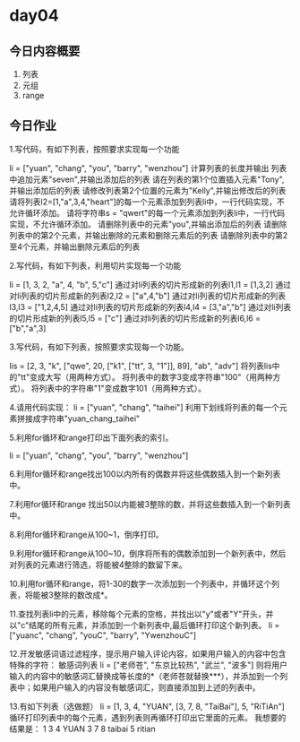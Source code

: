 # day04

## 今日内容概要

1. 列表
2. 元组
3. range

## 今日作业

1.写代码，有如下列表，按照要求实现每一个功能

li = ["yuan", "chang", "you", "barry", "wenzhou"]
计算列表的长度并输出
列表中追加元素"seven",并输出添加后的列表
请在列表的第1个位置插入元素"Tony",并输出添加后的列表
请修改列表第2个位置的元素为"Kelly",并输出修改后的列表
请将列表l2=[1,"a",3,4,"heart"]的每一个元素添加到列表li中，一行代码实现，不允许循环添加。
请将字符串s = "qwert"的每一个元素添加到列表li中，一行代码实现，不允许循环添加。
请删除列表中的元素"you",并输出添加后的列表
请删除列表中的第2个元素，并输出删除的元素和删除元素后的列表
请删除列表中的第2至4个元素，并输出删除元素后的列表

2.写代码，有如下列表，利用切片实现每一个功能

li = [1, 3, 2, "a", 4, "b", 5,"c"]
通过对li列表的切片形成新的列表l1,l1 = [1,3,2]
通过对li列表的切片形成新的列表l2,l2 = ["a",4,"b"]
通过对li列表的切片形成新的列表l3,l3 = ["1,2,4,5]
通过对li列表的切片形成新的列表l4,l4 = [3,"a","b"]
通过对li列表的切片形成新的列表l5,l5 = ["c"]
通过对li列表的切片形成新的列表l6,l6 = ["b","a",3]

3.写代码，有如下列表，按照要求实现每一个功能。

lis = [2, 3, "k", ["qwe", 20, ["k1", ["tt", 3, "1"]], 89], "ab", "adv"]
将列表lis中的"tt"变成大写（用两种方式）。
将列表中的数字3变成字符串"100"（用两种方式）。
将列表中的字符串"1"变成数字101（用两种方式）。

4.请用代码实现：
li = ["yuan", "chang", "taihei"]
利用下划线将列表的每一个元素拼接成字符串"yuan_chang_taihei"

5.利用for循环和range打印出下面列表的索引。

li = ["yuan", "chang", "you", "barry", "wenzhou"]

6.利用for循环和range找出100以内所有的偶数并将这些偶数插入到一个新列表中。

7.利用for循环和range 找出50以内能被3整除的数，并将这些数插入到一个新列表中。

8.利用for循环和range从100~1，倒序打印。

9.利用for循环和range从100~10，倒序将所有的偶数添加到一个新列表中，然后对列表的元素进行筛选，将能被4整除的数留下来。

10.利用for循环和range，将1-30的数字一次添加到一个列表中，并循环这个列表，将能被3整除的数改成*。

11.查找列表li中的元素，移除每个元素的空格，并找出以"y"或者"Y"开头，并以"c"结尾的所有元素，并添加到一个新列表中,最后循环打印这个新列表。
li = ["yuanc", "chang", "youC", "barry", "YwenzhouC"]

12.开发敏感词语过滤程序，提示用户输入评论内容，如果用户输入的内容中包含特殊的字符：
敏感词列表 li = ["老师苍", "东京比较热", "武兰", "波多"]
则将用户输入的内容中的敏感词汇替换成等长度的*（老师苍就替换***），并添加到一个列表中；如果用户输入的内容没有敏感词汇，则直接添加到上述的列表中。

13.有如下列表（选做题）
li = [1, 3, 4, "YUAN", [3, 7, 8, "TaiBai"], 5, "RiTiAn"]
循环打印列表中的每个元素，遇到列表则再循环打印出它里面的元素。
我想要的结果是：
1
3
4
YUAN
3
7
8
taibai
5
ritian